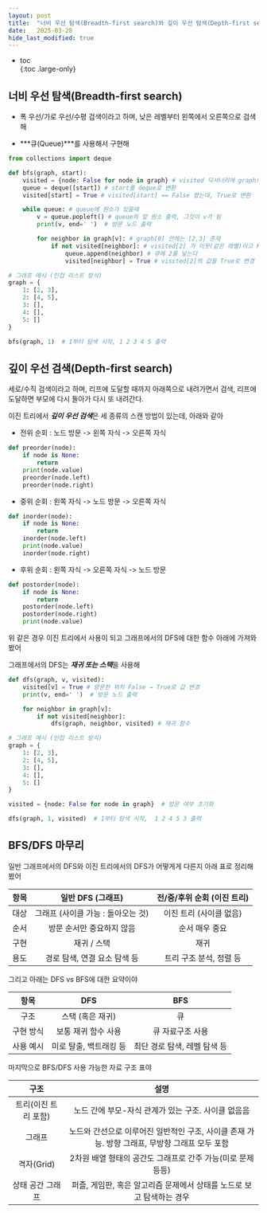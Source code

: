 ```yaml
---
layout: post
title:  "너비 우선 탐색(Breadth-first search)와 깊이 우선 탐색(Depth-first search)"
date:   2025-03-28
hide_last_modified: true
---
```


* toc  
{:toc .large-only}

## 너비 우선 탐색(Breadth-first search)

- 폭 우선/가로 우선/수평 검색이라고 하며, 낮은 레벨부터 왼쪽에서 오른쪽으로 검색해

- ***큐(Queue)***를 사용해서 구현해

~~~python
from collections import deque

def bfs(graph, start):
    visited = {node: False for node in graph} # visited 딕셔너리에 graph의 모든 노드 받아와서 node:False 저장
    queue = deque([start]) # start를 deque로 변환
    visited[start] = True # visited[start] == False 였는데, True로 변환

    while queue: # queue에 원소가 있을때
        v = queue.popleft() # queue의 앞 원소 출력, 그것이 v가 됨
        print(v, end=' ')  # 방문 노드 출력

        for neighbor in graph[v]: # graph[0] 안에는 [2,3] 존재
            if not visited[neighbor]: # visited[2] 가 이웃(같은 레벨)이고 False라면,
                queue.append(neighbor) # 큐에 2를 넣는다
                visited[neighbor] = True # visited[2]의 값을 True로 변경

# 그래프 예시 (인접 리스트 방식)
graph = {
    1: [2, 3],
    2: [4, 5],
    3: [],
    4: [],
    5: []
}

bfs(graph, 1)  # 1부터 탐색 시작, 1 2 3 4 5 출력
~~~

## 깊이 우선 검색(Depth-first search)

세로/수직 검색이라고 하며, 리프에 도달할 때까지 아래쪽으로 내려가면서 검색, 리프에 도달하면 부모에 다시 돌아가 다시 또 내려간다.

이진 트리에서 ***깊이 우선 검색***은 세 종류의 스캔 방법이 있는데, 아래와 같아

- 전위 순회 : 노드 방문 -> 왼쪽 자식 -> 오른쪽 자식

~~~python
def preorder(node):
    if node is None:
        return
    print(node.value)
    preorder(node.left)
    preorder(node.right)
~~~

- 중위 순회 : 왼쪽 자식 -> 노드 방문 -> 오른쪽 자식

~~~python
def inorder(node):
    if node is None:
        return
    inorder(node.left)
    print(node.value)
    inorder(node.right)
~~~

- 후위 순회 : 왼쪽 자식 -> 오른쪽 자식 -> 노드 방문

~~~python
def postorder(node):
    if node is None:
        return
    postorder(node.left)
    postorder(node.right)
    print(node.value)
~~~

위 같은 경우 이진 트리에서 사용이 되고 그래프에서의 DFS에 대한 함수 아래에 가져와 봤어

그래프에서의 DFS는 ***재귀 또는 스택***을 사용해

~~~python
def dfs(graph, v, visited): 
    visited[v] = True # 방문한 위치 False → True로 값 변경
    print(v, end=' ')  # 방문 노드 출력

    for neighbor in graph[v]:
        if not visited[neighbor]:
            dfs(graph, neighbor, visited) # 재귀 함수

# 그래프 예시 (인접 리스트 방식)
graph = {
    1: [2, 3],
    2: [4, 5],
    3: [],
    4: [],
    5: []
}

visited = {node: False for node in graph}  # 방문 여부 초기화

dfs(graph, 1, visited)  # 1부터 탐색 시작,  1 2 4 5 3 출력
~~~

## BFS/DFS 마무리

일반 그래프에서의 DFS와 이진 트리에서의 DFS가 어떻게게 다른지 아래 표로 정리해 봤어

| 항목 | 일반 DFS (그래프) | 전/중/후위 순회 (이진 트리) |
|:---:|:---:|:---:|
| 대상 | 그래프 (사이클 가능 : 돌아오는 것) | 이진 트리 (사이클 없음) |
| 순서 | 방문 순서만 중요하지 않음 | 순서 매우 중요 |
| 구현 | 재귀 / 스택 | 재귀 |
| 용도 | 경로 탐색, 연결 요소 탐색 등 | 트리 구조 분석, 정렬 등 |

그리고 아래는 DFS vs BFS에 대한 요약이야

| 항목 | DFS | BFS |
|:---:|:---:|:---:|
| 구조 | 스택 (혹은 재귀) | 큐 |
| 구현 방식 | 보통 재귀 함수 사용 | 큐 자료구조 사용 |
| 사용 예시 | 미로 탈출, 백트래킹 등 | 최단 경로 탐색, 레벨 탐색 등 |

마지막으로 BFS/DFS 사용 가능한 자료 구조 표야

| 구조 | 설명 |
|:---:|:---:|
| 트리(이진 트리 포함) | 노드 간에 부모-자식 관계가 있는 구조. 사이클 없음음 |
| 그래프 | 노드와 간선으로 이루어진 일반적인 구조, 사이클 존재 가능. 방향 그래프, 무방향 그래프 모두 포함 |
| 격자(Grid) | 2차원 배열 형태의 공간도 그래프로 간주 가능(미로 문제 등등) |
| 상태 공간 그래프 | 퍼즐, 게임판, 혹은 알고리즘 문제에서 상태를 노드로 보고 탐색하는 경우 |